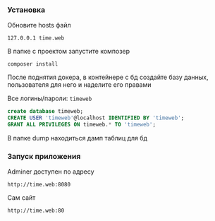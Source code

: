 ### Установка

Обновите hosts файл
```shell script
127.0.0.1 time.web
```

В папке с проектом запустите композер
```shell script
composer install
```

После поднятия докера, в контейнере с бд создайте базу данных, пользователя для него и наделите его правами

Все логины/пароли: ```timeweb```

```sql
create database timeweb;
CREATE USER 'timeweb'@localhost IDENTIFIED BY 'timeweb';
GRANT ALL PRIVILEGES ON timeweb.* TO 'timeweb';
```

В папке dump находиться дамп таблиц для бд

### Запуск приложения
Adminer доступен по адресу
```shell script
http://time.web:8080
```

Сам сайт
```shell script
http://time.web:80
```

